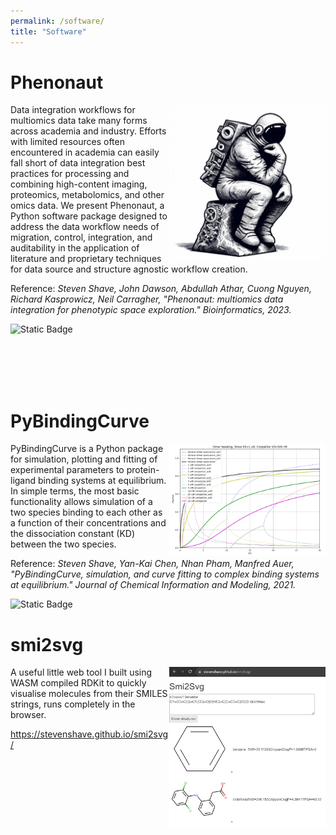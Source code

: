 ```yaml
---
permalink: /software/
title: "Software"
---
```


# Phenonaut
<img style="float: right;" src="../images/astronaut_thinker.jpg" width="250px">
Data integration workflows for multiomics data take many forms across academia and industry. Efforts with limited resources often encountered in academia can easily fall short of data integration best practices for processing and combining high-content imaging, proteomics, metabolomics, and other omics data. We present Phenonaut, a Python software package designed to address the data workflow needs of migration, control, integration, and auditability in the application of literature and proprietary techniques for data source and structure agnostic workflow creation.

Reference: _Steven Shave, John Dawson, Abdullah Athar, Cuong Nguyen, Richard Kasprowicz, Neil Carragher, "Phenonaut: multiomics data integration for phenotypic space exploration." Bioinformatics, 2023._

<a href="https://doi.org/10.1093/bioinformatics/btad143"><i class="fas fa-fw fa-link"></i></a>
<a href="https://academic.oup.com/bioinformatics/article/39/4/btad143/7082955"><i class="fas fa-fw fa-newspaper"></i></a>
<a href="{{site.url}}/files/publications/2023_Phenonaut.pdf"><i class="fas fa-fw fa-file-pdf fa-xl" aria-hidden="true"></i></a>
<a href="https://github.com/CarragherLab/phenonaut"><i class="fab fa-fw fa-github zoom"></i></a>
<img alt="Static Badge" src="https://img.shields.io/badge/1st-author-blue">


<br><br><br><br>

# PyBindingCurve
<img style="float: right;" src="../images/pybindingcurve_logo.png" width="250px">
PyBindingCurve is a Python package for simulation, plotting and fitting of experimental parameters to protein-ligand binding systems at equilibrium. In simple terms, the most basic functionality allows simulation of a two species binding to each other as a function of their concentrations and the dissociation constant (KD) between the two species.


Reference: _Steven Shave, Yan-Kai Chen, Nhan Pham, Manfred Auer, "PyBindingCurve, simulation, and curve fitting to complex binding systems at equilibrium." Journal of Chemical Information and Modeling, 2021._

<a href="https://doi.org/10.1021/acs.jcim.1c00216"><i class="fas fa-fw fa-link"></i></a>
<a href="https://pubs.acs.org/doi/10.1021/acs.jcim.1c00216"><i class="fas fa-fw fa-newspaper"></i></a>
<a href="{{site.url}}/files/publications/2021_PyBindingCurve.pdf"><i class="fas fa-fw fa-file-pdf fa-xl" aria-hidden="true"></i></a>
<a href="https://github.com/stevenshave/pybindingcurve"><i class="fab fa-fw fa-github zoom"></i></a>
<img alt="Static Badge" src="https://img.shields.io/badge/1st-author-blue">



# smi2svg
<img style="float: right;" src="../images/smi2svg.jpg" width="250px">

A useful little web tool I built using WASM compiled RDKit to quickly visualise molecules from their SMILES strings, runs completely in the browser.

https://stevenshave.github.io/smi2svg/
